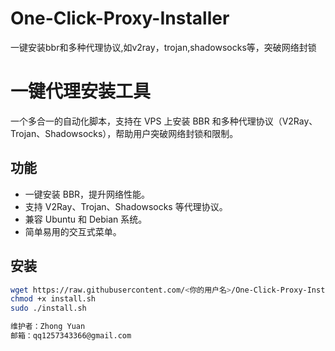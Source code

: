 # One-Click-Proxy-Installer
一键安装bbr和多种代理协议,如v2ray，trojan,shadowsocks等，突破网络封锁
# 一键代理安装工具

一个多合一的自动化脚本，支持在 VPS 上安装 BBR 和多种代理协议（V2Ray、Trojan、Shadowsocks），帮助用户突破网络封锁和限制。

## 功能
- 一键安装 BBR，提升网络性能。
- 支持 V2Ray、Trojan、Shadowsocks 等代理协议。
- 兼容 Ubuntu 和 Debian 系统。
- 简单易用的交互式菜单。

## 安装
```bash
wget https://raw.githubusercontent.com/<你的用户名>/One-Click-Proxy-Installer/main/install.sh
chmod +x install.sh
sudo ./install.sh

维护者：Zhong Yuan
邮箱：qq1257343366@gmail.com
